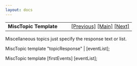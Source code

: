 ```yaml
---
layout: docs
---
```

<table width="100%" data-border="0" data-cellspacing="0"
data-cellpadding="3" data-bgcolor="#C0C0C0">
<colgroup>
<col style="width: 50%" />
<col style="width: 50%" />
</colgroup>
<tbody>
<tr>
<td style="text-align: left;"><strong>MiscTopic Template<br />
</strong></td>
<td style="text-align: right;"><a
href="menutopicitemtemplate.html">[Previous]</a> <a
href="generalintroduction.html">[Main]</a> <a
href="multiloctemplate.html">[Next]</a></td>
</tr>
</tbody>
</table>

  
Miscellaneous topics just specify the response text or list.  
  
MiscTopic template "topicResponse" \| \[eventList\];   
  
MiscTopic template \[firstEvents\] \[eventList\];   
  

